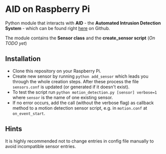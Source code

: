 # AID on Raspberry Pi
Python module that interacts with **AID** - the **Automated Intrusion Detection System** - which can be found right [here](https://github.com/kedeggel/aid) on Github.

The module contains the **Sensor class** and the **create_sensor script** (_On TODO yet_)

## Installation
- Clone this repository on your Raspberry Pi.
- Create new sensor by running `python add_sensor` which leads you through the whole creation steps. After these process the file `sensors.conf` is updated (or generated if it doesn't exist).
- To test the script run `python motion_detection.py [sensor] verbose=1` where `sensor` is the name of one existing sensor.  
- If no error occurs, add the call (without the verbose flag) as callback method to a motion detection sensor script, e.g. in `motion.conf` at `on_event_start`.  

## Hints
It is highly recommended not to change entries in config file manually to avoid incompatible sensor entries.
